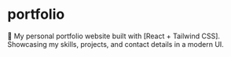# portfolio
🚀 My personal portfolio website built with [React + Tailwind CSS]. Showcasing my skills, projects, and contact details in a modern UI.
